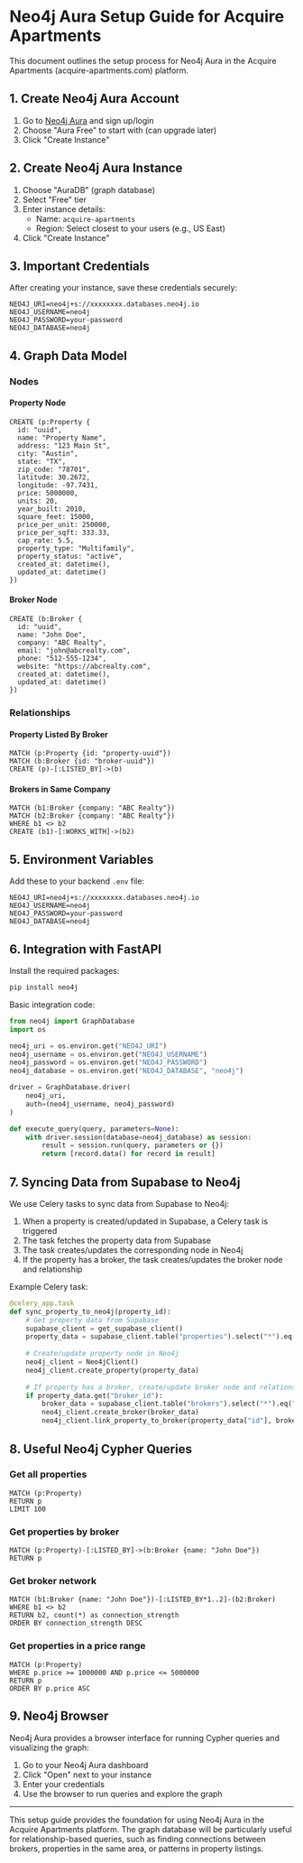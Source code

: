 # Neo4j Aura Setup Guide for Acquire Apartments

This document outlines the setup process for Neo4j Aura in the Acquire Apartments (acquire-apartments.com) platform.

## 1. Create Neo4j Aura Account

1. Go to [Neo4j Aura](https://neo4j.com/cloud/aura/) and sign up/login
2. Choose "Aura Free" to start with (can upgrade later)
3. Click "Create Instance"

## 2. Create Neo4j Aura Instance

1. Choose "AuraDB" (graph database)
2. Select "Free" tier
3. Enter instance details:
   - Name: `acquire-apartments`
   - Region: Select closest to your users (e.g., US East)
4. Click "Create Instance"

## 3. Important Credentials

After creating your instance, save these credentials securely:

```
NEO4J_URI=neo4j+s://xxxxxxxx.databases.neo4j.io
NEO4J_USERNAME=neo4j
NEO4J_PASSWORD=your-password
NEO4J_DATABASE=neo4j
```

## 4. Graph Data Model

### Nodes

#### Property Node
```cypher
CREATE (p:Property {
  id: "uuid",
  name: "Property Name",
  address: "123 Main St",
  city: "Austin",
  state: "TX",
  zip_code: "78701",
  latitude: 30.2672,
  longitude: -97.7431,
  price: 5000000,
  units: 20,
  year_built: 2010,
  square_feet: 15000,
  price_per_unit: 250000,
  price_per_sqft: 333.33,
  cap_rate: 5.5,
  property_type: "Multifamily",
  property_status: "active",
  created_at: datetime(),
  updated_at: datetime()
})
```

#### Broker Node
```cypher
CREATE (b:Broker {
  id: "uuid",
  name: "John Doe",
  company: "ABC Realty",
  email: "john@abcrealty.com",
  phone: "512-555-1234",
  website: "https://abcrealty.com",
  created_at: datetime(),
  updated_at: datetime()
})
```

### Relationships

#### Property Listed By Broker
```cypher
MATCH (p:Property {id: "property-uuid"})
MATCH (b:Broker {id: "broker-uuid"})
CREATE (p)-[:LISTED_BY]->(b)
```

#### Brokers in Same Company
```cypher
MATCH (b1:Broker {company: "ABC Realty"})
MATCH (b2:Broker {company: "ABC Realty"})
WHERE b1 <> b2
CREATE (b1)-[:WORKS_WITH]->(b2)
```

## 5. Environment Variables

Add these to your backend `.env` file:

```
NEO4J_URI=neo4j+s://xxxxxxxx.databases.neo4j.io
NEO4J_USERNAME=neo4j
NEO4J_PASSWORD=your-password
NEO4J_DATABASE=neo4j
```

## 6. Integration with FastAPI

Install the required packages:

```bash
pip install neo4j
```

Basic integration code:

```python
from neo4j import GraphDatabase
import os

neo4j_uri = os.environ.get("NEO4J_URI")
neo4j_username = os.environ.get("NEO4J_USERNAME")
neo4j_password = os.environ.get("NEO4J_PASSWORD")
neo4j_database = os.environ.get("NEO4J_DATABASE", "neo4j")

driver = GraphDatabase.driver(
    neo4j_uri, 
    auth=(neo4j_username, neo4j_password)
)

def execute_query(query, parameters=None):
    with driver.session(database=neo4j_database) as session:
        result = session.run(query, parameters or {})
        return [record.data() for record in result]
```

## 7. Syncing Data from Supabase to Neo4j

We use Celery tasks to sync data from Supabase to Neo4j:

1. When a property is created/updated in Supabase, a Celery task is triggered
2. The task fetches the property data from Supabase
3. The task creates/updates the corresponding node in Neo4j
4. If the property has a broker, the task creates/updates the broker node and relationship

Example Celery task:

```python
@celery_app.task
def sync_property_to_neo4j(property_id):
    # Get property data from Supabase
    supabase_client = get_supabase_client()
    property_data = supabase_client.table("properties").select("*").eq("id", property_id).execute().data[0]
    
    # Create/update property node in Neo4j
    neo4j_client = Neo4jClient()
    neo4j_client.create_property(property_data)
    
    # If property has a broker, create/update broker node and relationship
    if property_data.get("broker_id"):
        broker_data = supabase_client.table("brokers").select("*").eq("id", property_data["broker_id"]).execute().data[0]
        neo4j_client.create_broker(broker_data)
        neo4j_client.link_property_to_broker(property_data["id"], broker_data["id"])
```

## 8. Useful Neo4j Cypher Queries

### Get all properties
```cypher
MATCH (p:Property)
RETURN p
LIMIT 100
```

### Get properties by broker
```cypher
MATCH (p:Property)-[:LISTED_BY]->(b:Broker {name: "John Doe"})
RETURN p
```

### Get broker network
```cypher
MATCH (b1:Broker {name: "John Doe"})-[:LISTED_BY*1..2]-(b2:Broker)
WHERE b1 <> b2
RETURN b2, count(*) as connection_strength
ORDER BY connection_strength DESC
```

### Get properties in a price range
```cypher
MATCH (p:Property)
WHERE p.price >= 1000000 AND p.price <= 5000000
RETURN p
ORDER BY p.price ASC
```

## 9. Neo4j Browser

Neo4j Aura provides a browser interface for running Cypher queries and visualizing the graph:

1. Go to your Neo4j Aura dashboard
2. Click "Open" next to your instance
3. Enter your credentials
4. Use the browser to run queries and explore the graph

---

This setup guide provides the foundation for using Neo4j Aura in the Acquire Apartments platform. The graph database will be particularly useful for relationship-based queries, such as finding connections between brokers, properties in the same area, or patterns in property listings. 